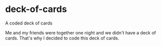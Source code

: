 # deck-of-cards
A coded deck of cards

Me and my friends were together one night and we didn't have a deck of cards. That's why I decided to code this deck of cards.
